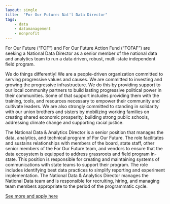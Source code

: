 ```yaml
---
layout: single
title:  "For Our Future: Nat'l Data Director"
tags: 
    - data
    - datamanagement
    - nonprofit
---
```


For Our Future (“FOF”) and For Our Future Action Fund (“FOFAF”) are seeking a National Data Director as a senior member of the national data and analytics team to run a data driven, robust, multi-state independent field program.

We do things differently! We are a people-driven organization committed to serving progressive values and causes. We are committed to investing and growing the progressive infrastructure. We do this by providing support to our local community partners to build lasting progressive political power in their communities. Some of that support includes providing them with the training, tools, and resources necessary to empower their community and cultivate leaders. We are also strongly committed to standing in solidarity with our union brothers and sisters by mobilizing working families on creating shared economic prosperity, building strong public schools, addressing climate change and supporting racial justice.

The National Data & Analytics Director is a senior position that manages the data, analytics, and technical program of For Our Future. The role facilitates and sustains relationships with members of the board, state staff, other senior members of the For Our Future team, and vendors to ensure that the data ecosystem is equipped to address grassroots and field program in-state. This position is responsible for creating and maintaining systems of communications with state teams to support their program. The role includes identifying best data practices to simplify reporting and experiment implementation. The National Data & Analytics Director manages the National Data team and is responsible for recruiting, hiring, and managing team members appropriate to the period of the programmatic cycle.

[See more and apply here](https://boards.greenhouse.io/forourfuture/jobs/1500280)
